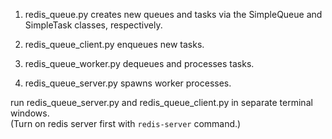 
1. redis_queue.py creates new queues and tasks via the SimpleQueue and SimpleTask classes, respectively.

2. redis_queue_client.py enqueues new tasks.

3. redis_queue_worker.py dequeues and processes tasks.

4. redis_queue_server.py spawns worker processes.

run redis_queue_server.py and redis_queue_client.py in separate terminal windows.   
(Turn on redis server first with `redis-server` command.)
